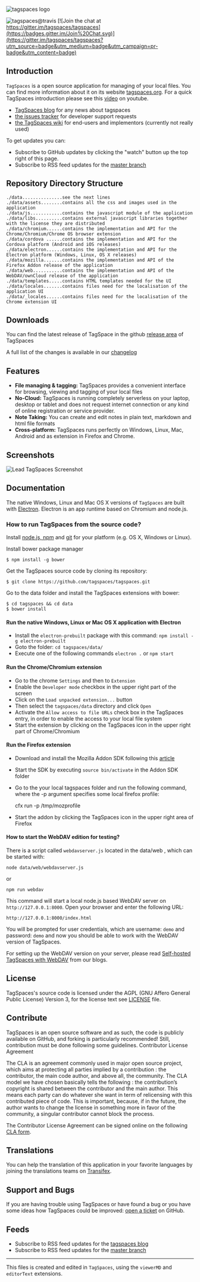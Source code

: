 ![tagspaces logo](https://raw.github.com/tagspaces/tagspaces/master/data/assets/icon96.png)

![tagspaces@travis](https://travis-ci.org/tagspaces/tagspaces.svg?branch=master)  [![Join the chat at https://gitter.im/tagspaces/tagspaces](https://badges.gitter.im/Join%20Chat.svg)](https://gitter.im/tagspaces/tagspaces?utm_source=badge&utm_medium=badge&utm_campaign=pr-badge&utm_content=badge)

## Introduction

`TagSpaces` is a open source application for managing of your local files. You can find more information about it on its website [tagspaces.org](http://tagspaces.org/). For a quick TagSpaces introduction please see this [video](https://www.youtube.com/embed/CJ2hYU6U-C8) on youtube.

- [TagSpaces blog](http://tagspaces.org/blog/) for any news about tagspaces
- [the issues tracker](https://github.com/tagspaces/tagspaces/issues) for developer support requests
- [the TagSpaces wiki](https://github.com/tagspaces/tagspaces/wiki) for end-users and implementors (currently not really used)

To get updates you can:
- Subscribe to GitHub updates by clicking the "watch" button up the top right of this page.
- Subscribe to RSS feed updates for the [master branch](https://github.com/tagspaces/tagspaces/commits/master.atom)

## Repository Directory Structure

    ./data...............see the next lines
    ./data/assets........contains all the css and images used in the application
    ./data/js............contains the javascript module of the application 
    ./data/libs..........contains external javascript libraries together with the license they are distributed 
    ./data/chromium......contains the implementation and API for the Chrome/Chromium/Chrome OS browser extension
    ./data/cordova ......contains the implementation and API for the Cordova platform (Android and iOS releases) 
    ./data/electron......contains the implementation and API for the Electron platform (Windows, Linux, OS X releases)
    ./data/mozilla.......contains the implementation and API of the Firefox Addon release of the application
    ./data/web...........contains the implementation and API of the WebDAV/ownCloud release of the application
    ./data/templates.....contains HTML templates needed for the UI
    ./data/locales.......contains files need for the localisation of the application UI
    ./data/_locales......contains files need for the localisation of the Chrome extension UI

## Downloads 
You can find the latest release of TagSpace in the github [release area](https://github.com/tagspaces/tagspaces/releases/) of TagSpaces

A full list of the changes is available in our [changelog](CHANGELOG.md)

## Features

* **File managing & tagging:** TagSpaces provides a convenient interface for browsing, viewing and tagging of your local files
* **No-Cloud:** TagSpaces is running completely serverless on your laptop, desktop or tablet and does not request internet connection or any kind of online registration or service provider.
* **Note Taking:** You can create and edit notes in plain text, markdown and html file formats
* **Cross-platform:** TagSpaces runs perfectly on Windows, Linux, Mac, Android and as extension in Firefox and Chrome.

## Screenshots

![Lead TagSpaces Screenshot](http://www.tagspaces.org/content/v2-1/tagspaces-screenshot-github-2-1.png)

## Documentation

The native Windows, Linux and Mac OS X versions of `TagSpaces` are built with [Electron](https://electron.atom.io/). Electron is an app runtime based on Chromium and node.js.

### How to run TagSpaces from the source code?
Install [node.js, npm](http://nodejs.org/) and [git](http://git-scm.org/) for your platform (e.g. OS X, Windows or Linux).

Install bower package manager

    $ npm install -g bower

Get the TagSpaces source code by cloning its repository:

    $ git clone https://github.com/tagspaces/tagspaces.git

Go to the data folder and install the TagSpaces extensions with bower:
    
    $ cd tagspaces && cd data
    $ bower install
    

#### Run the native Windows, Linux or Mac OS X application with Electron
* Install the `electron-prebuilt` package with this command: `npm install -g electron-prebuilt`
* Goto the folder: `cd tagspaces/data/`
* Execute one of the following commands `electron .` or `npm start`

#### Run the Chrome/Chromium extension
* Go to the chrome `Settings` and then to `Extension`
* Enable the `Developer mode` checkbox in the upper right part of the screen
* Click on the `Load unpacked extension...` button
* Then select the `tagspaces/data` directory and click `Open`
* Activate the `Allow access to file URLs` check box in the TagSpaces entry, in order to enable the access to your local file system
* Start the extension by clicking on the TagSpaces icon in the upper right part of Chrome/Chromium

#### Run the Firefox extension
* Download and install the Mozilla Addon SDK following this [article](https://developer.mozilla.org/en-US/Add-ons/SDK/Tutorials/Installation)
* Start the SDK by executing `source bin/activate` in the Addon SDK folder
* Go to the your local tagspaces folder and run the following command, where the -p argument specifies some local firefox profile:


    cfx run -p /tmp/mozprofile

* Start the addon by clicking the TagSpaces icon in the upper right area of Firefox

#### How to start the WebDAV edition for testing?
There is a script called `webdavserver.js` located in the data/web , which can be started with:

    node data/web/webdavserver.js

or

    npm run webdav
    
    
This command will start a local node.js based WebDAV server on `http://127.0.0.1:8000`. Open your browser and enter the following URL:

    http://127.0.0.1:8000/index.html
        
You will be prompted for user credentials, which are username: `demo` and password: `demo` and now you should be able to work with the WebDAV version of TagSpaces.

For setting up the WebDAV version on your server, please read [Self-hosted TagSpaces with WebDAV](http://docs.tagspaces.org/selfhosting.html) from our blogs.

## License
TagSpaces's source code is licensed under the AGPL (GNU Affero General Public License) Version 3, for the license text see [LICENSE](LICENSE) file.

## Contribute
TagSpaces is an open source software and as such, the code is publicly available on GitHub, and forking is particularly recommended! Still, contribution must be done following some guidelines.
Contributor License Agreement

The CLA is an agreement commonly used in major open source project, which aims at protecting all parties implied by a contribution : the contributor, the main code author, and above all, the community. The CLA model we have chosen basically tells the following : the contribution’s copyright is shared between the contributor and the main author. This means each party can do whatever she want in term of relicensing with this contributed piece of code. This is important, because, if in the future, the author wants to change the license in something more in favor of the community, a singular contributor cannot block the process.

The Contributor License Agreement can be signed online on the following [CLA form](http://tagspaces.org/contribute).

## Translations
You can help the translation of this application in your favorite languages by joining the translations teams on [Transifex](https://www.transifex.com/projects/p/tagspaces/).

## Support and Bugs
If you are having trouble using TagSpaces or have found a bug or you have some ideas how TagSpaces could be improved: [open a ticket](https://github.com/tagspaces/tagspaces/issues) on GitHub.

## Feeds
- Subscribe to RSS feed updates for the [tagspaces blog](http://tagspaces.org/blog/feed.xml)
- Subscribe to RSS feed updates for the [master branch](https://github.com/tagspaces/tagspaces/commits/master.atom)

- - -
This files is created and edited in `TagSpaces`, using the `viewerMD` and `editorText` extensions.
